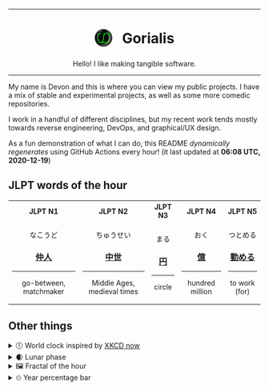 ***

<h1 align="center">
<sub>
    <img src="readme/resources/avatar.png" height="36">
</sub>
&nbsp;
Gorialis
</h1>
<p align="center">
Hello! I like making tangible software.
</p>

***

My name is Devon and this is where you can view my public projects. I have a mix of stable and experimental projects, as well as some more comedic repositories.

I work in a handful of different disciplines, but my recent work tends mostly towards reverse engineering, DevOps, and graphical/UX design.

As a fun demonstration of what I can do, this README *dynamically regenerates* using GitHub Actions every hour! (it last updated at **06:08 UTC, 2020-12-19**)

<h2>JLPT words of the hour</h2>
<table>
    <tr>
        <th>JLPT N1</th>
        <th>JLPT N2</th>
        <th>JLPT N3</th>
        <th>JLPT N4</th>
        <th>JLPT N5</th>
    </tr>
    <tr>
        <td>
            <p align="center">なこうど</p>
            <h3 align="center"><b><a href="https://jisho.org/search/%E4%BB%B2%E4%BA%BA">仲人</a></b></h3>
            <hr>
            <p align="center">go-between,<wbr> matchmaker</p>
        </td>
        <td>
            <p align="center">ちゅうせい</p>
            <h3 align="center"><b><a href="https://jisho.org/search/%E4%B8%AD%E4%B8%96">中世</a></b></h3>
            <hr>
            <p align="center">Middle Ages,<wbr> medieval times</p>
        </td>
        <td>
            <p align="center">まる</p>
            <h3 align="center"><b><a href="https://jisho.org/search/%E5%86%86">円</a></b></h3>
            <hr>
            <p align="center">circle</p>
        </td>
        <td>
            <p align="center">おく</p>
            <h3 align="center"><b><a href="https://jisho.org/search/%E5%84%84">億</a></b></h3>
            <hr>
            <p align="center">hundred million</p>
        </td>
        <td>
            <p align="center">つとめる</p>
            <h3 align="center"><b><a href="https://jisho.org/search/%E5%8B%A4%E3%82%81%E3%82%8B">勤める</a></b></h3>
            <hr>
            <p align="center">to work (for)</p>
        </td>
    </tr>
</table>

<h2>Other things</h2>
<details>
<summary>🕕  World clock inspired by <a href="https://xkcd.com/now">XKCD now</a></summary>

> <img src="generated/now.png" width="512">

</details>
<details>
<summary>🌒 Lunar phase</summary>

The moon is approximately 17.54% through its phase (Waxing Crescent).

</details>
<details>
<summary>&#x1f5bc; Fractal of the hour</summary>

> <img src="generated/fractal.png" width="512">

</details>
<details>
<summary>&#x23f2; Year percentage bar</summary>
<pre><code>2020 [███████████████████▁] 96.52%</code></pre>
</details>
